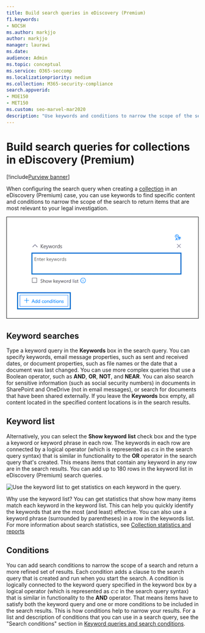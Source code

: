 ```yaml
---
title: Build search queries in eDiscovery (Premium)
f1.keywords:
- NOCSH
ms.author: markjjo
author: markjjo
manager: laurawi
ms.date: 
audience: Admin
ms.topic: conceptual
ms.service: O365-seccomp
ms.localizationpriority: medium
ms.collection: M365-security-compliance 
search.appverid: 
- MOE150
- MET150
ms.custom: seo-marvel-mar2020
description: "Use keywords and conditions to narrow the scope of the search when searching for data using eDiscovery (Premium) in Microsoft 365."
---
```


# Build search queries for collections in eDiscovery (Premium)

[!include[Purview banner](../includes/purview-rebrand-banner.md)]

When configuring the search query when creating a [collection](collections-overview.md) in an eDiscovery (Premium) case, you can use keywords to find specific content and conditions to narrow the scope of the search to return items that are most relevant to your legal investigation.

![Use keywords and conditions to narrow the results of a search.](../media/SearchQueryBox.png)

## Keyword searches

Type a keyword query in the **Keywords** box in the search query. You can specify keywords, email message properties, such as sent and received dates, or document properties, such as file names or the date that a document was last changed. You can use more complex queries that use a Boolean operator, such as **AND**, **OR**, **NOT**, and **NEAR**. You can also search for sensitive information (such as social security numbers) in documents in SharePoint and OneDrive (not in email messages), or search for documents that have been shared externally. If you leave the **Keywords** box empty, all content located in the specified content locations is in the search results.

## Keyword list

Alternatively, you can select the **Show keyword list** check box and the type a keyword or keyword phrase in each row. The keywords in each row are connected by a logical operator (which is represented as *c:s* in the search query syntax) that is similar in functionality to the **OR** operator in the search query that's created. This means items that contain any keyword in any row are in the search results. You can add up to 180 rows in the keyword list in eDiscovery (Premium) search queries.

![Use the keyword list to get statistics on each keyword in the query.](../media/KeywordListSearch.png)

Why use the keyword list? You can get statistics that show how many items match each keyword in the keyword list. This can help you quickly identify the keywords that are the most (and least) effective. You can also use a keyword phrase (surrounded by parentheses) in a row in the keywords list. For more information about search statistics, see [Collection statistics and reports](collection-statistics-reports.md)

## Conditions

You can add search conditions to narrow the scope of a search and return a more refined set of results. Each condition adds a clause to the search query that is created and run when you start the search. A condition is logically connected to the keyword query specified in the keyword box by a logical operator (which is represented as *c:c* in the search query syntax) that is similar in functionality to the **AND** operator. That means items have to satisfy both the keyword query and one or more conditions to be included in the search results. This is how conditions help to narrow your results. For a list and description of conditions that you can use in a search query, see the "Search conditions" section in [Keyword queries and search conditions](keyword-queries-and-search-conditions.md#search-conditions).
